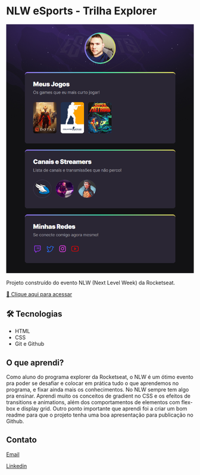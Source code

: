 # NLW eSports - Trilha Explorer

![preview](./.github/preview.png)

Projeto construído do evento NLW (Next Level Week) da Rocketseat.

[ 🔗 Clique aqui para acessar](https://ramondev8.github.io/nlw-esports-explorer/)

## 🛠 Tecnologias

- HTML
- CSS
- Git e Github

## O que aprendi?
Como aluno do programa explorer da Rocketseat, o NLW é um ótimo evento pra poder se desafiar e colocar em prática tudo o que aprendemos no programa, e fixar ainda mais os conhecimentos. No NLW sempre tem algo pra ensinar. Aprendi muito os conceitos de gradient no CSS e os efeitos de transitions e animations, além dos comportamentos de elementos com flex-box e display grid. Outro ponto importante que aprendi foi a criar um bom readme para que o projeto tenha uma boa apresentação para publicação no Github.

## Contato

[Email](ramonbrs@outlook.com)

[Linkedin](https://www.linkedin.com/in/ramondev8/)
